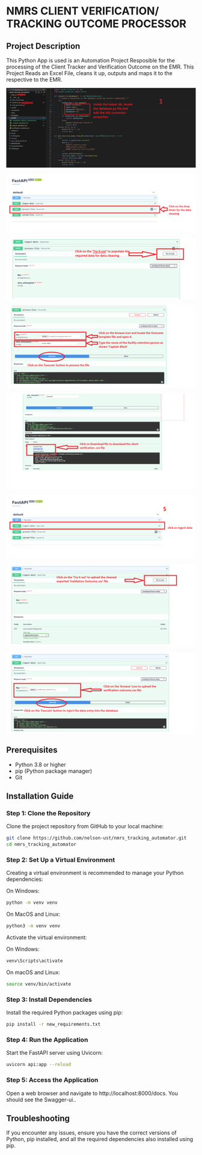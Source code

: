# NMRS CLIENT VERIFICATION/ TRACKING OUTCOME PROCESSOR

## Project Description
This Python App is used is an Automation Project Resposible for the processing of the Client Tracker and Verification Outcome on the EMR. This Project Reads an Excel File, cleans it up, outputs and maps it to the respective to the EMR.



![Instruction 1](instructions/1_DB_change.png)

![Instruction 2](instructions/2-process_page.png)

![Instruction 3](instructions/3-Process_try_out.png)

![Instruction 4](instructions/4-data_clean.png)

![Instruction 5](instructions/5-download_csv_file.png)

![Instruction 6](instructions/6-Ingest_DATA.png)

![Instruction 7](instructions/7-ingest_tryout.png)

![Instruction 8](instructions/8-ingest-exceute.png)
## Prerequisites

- Python 3.8 or higher
- pip (Python package manager)
- Git

## Installation Guide

### Step 1: Clone the Repository

Clone the project repository from GitHub to your local machine:

```bash
git clone https://github.com/nelson-ust/nmrs_tracking_automator.git
cd nmrs_tracking_automator
```

### Step 2: Set Up a Virtual Environment
Creating a virtual environment is recommended to manage your Python dependencies:

On Windows: 
```bash
python -m venv venv
```
On MacOS and Linux:
```bash
python3 -m venv venv
```

Activate the virtual environment:

On Windows:

```bash
venv\Scripts\activate
```
On macOS and Linux:

```bash
source venv/bin/activate
```
### Step 3: Install Dependencies
Install the required Python packages using pip:

```bash
pip install -r new_requirements.txt
```
### Step 4: Run the Application
Start the FastAPI server using Uvicorn:

```bash
uvicorn api:app --reload
```
### Step 5: Access the Application
Open a web browser and navigate to http://localhost:8000/docs. You should see the Swagger-ui..



## Troubleshooting

If you encounter any issues, ensure you have the correct versions of Python, pip installed, and all the required dependencies also installed using pip.
